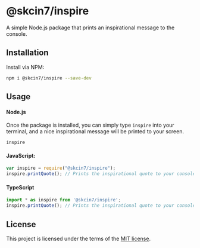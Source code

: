 # @skcin7/inspire
A simple Node.js package that prints an inspirational message to the console.

## Installation
Install via NPM:

```bash
npm i @skcin7/inspire --save-dev
```

## Usage

#### Node.js
Once the package is installed, you can simply type `inspire` into your terminal, and a nice inspirational message will be printed to your screen.

```node
inspire
```

#### JavaScript:

```javascript
var inspire = require("@skcin7/inspire");
inspire.printQuote(); // Prints the inspirational quote to your console.
```

#### TypeScript

```typescript
import * as inspire from '@skcin7/inspire';
inspire.printQuote(); // Prints the inspirational quote to your console.
```

## License

This project is licensed under the terms of the [MIT license](/LICENSE).
